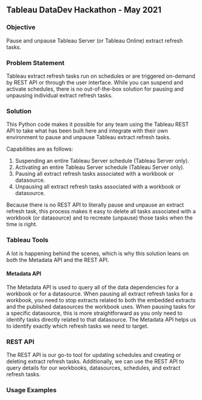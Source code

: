 ## Tableau DataDev Hackathon - May 2021

### Objective
Pause and unpause Tableau Server (or Tableau Online) extract refresh tasks.

### Problem Statement
Tableau extract refresh tasks run on schedules or are triggered on-demand by REST API
or through the user interface. While you can suspend and activate schedules,
there is no out-of-the-box solution for pausing and unpausing
individual extract refresh tasks.

### Solution
This Python code makes it possible for any team using the Tableau REST API to 
take what has been built here and integrate with their own environment to 
pause and unpause Tableau extract refresh tasks.

Capabilities are as follows:
1) Suspending an entire Tableau Server schedule (Tableau Server only).
2) Activating an entire Tableau Server schedule (Tableau Server only).
3) Pausing all extract refresh tasks associated with a workbook or datasource.
4) Unpausing all extract refresh tasks associated with a workbook or datasource.

Because there is no REST API to literally pause and unpause an extract refresh task, 
this process makes it easy to delete all tasks associated with a workbook (or datasource)
and to recreate (unpause) those tasks when the time is right.

### Tableau Tools
A lot is happening behind the scenes, which is why this solution leans on both 
the Metadata API and the REST API.

#### Metadata API
The Metadata API is used to query all of the data dependencies for a workbook or
for a datasource. When pausing all extract refresh tasks for a workbook, you need 
to stop extracts related to both the embedded extracts and the published datasources 
the workbook uses. When pausing tasks for a specific datasource, this is more straightforward 
as you only need to identify tasks directly related to that datasource.
The Metadata API helps us to identify exactly which refresh tasks we need to target.

### REST API
The REST API is our go-to tool for updating schedules and creating or deleting extract 
refresh tasks. Additionally, we can use the REST API to query details for our workbooks, 
datasources, schedules, and extract refresh tasks.

### Usage Examples

